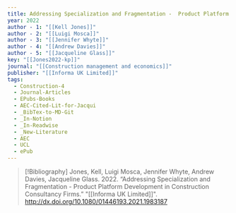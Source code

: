 ```yaml
---
title: Addressing Specialization and Fragmentation -  Product Platform Development in Construction Consultancy Firms
year: 2022
author - 1: "[[Kell Jones]]"
author - 2: "[[Luigi Mosca]]"
author - 3: "[[Jennifer Whyte]]"
author - 4: "[[Andrew Davies]]"
author - 5: "[[Jacqueline Glass]]"
key: "[[Jones2022-kp]]"
journal: "[[Construction management and economics]]"
publisher: "[[Informa UK Limited]]"
tags:
  - Construction-4
  - Journal-Articles
  - EPubs-Books
  - AEC-Cited-Lit-for-Jacqui
  - _BibTex-to-MD-Git
  - _In-Notion
  - _In-Readwise
  - _New-Literature
  - AEC
  - UCL
  - ePub
---
```


> [!Bibliography]
> Jones, Kell, Luigi Mosca, Jennifer Whyte, Andrew Davies, Jacqueline Glass. 2022. “Addressing Specialization and Fragmentation -  Product Platform Development in Construction Consultancy Firms.” "[[Informa UK Limited]]". http://dx.doi.org/10.1080/01446193.2021.1983187